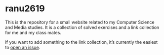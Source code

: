# ranu2619

This is the repository for a small website related to my Computer Science and Media studies. It is a collection of solved exercises and a link collection for me and my class mates.

If you want to add something to the link collection, it’s currently the easiest to [open an issue](https://github.com/kleinfreund/ranu2619/issues/new).

